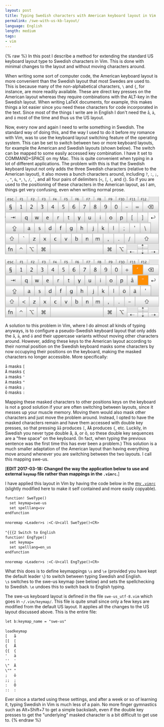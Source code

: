 ```yaml
---
layout: post
title: Typing Swedish characters with American keyboard layout in Vim 
permalink: /swe-with-us-kb-layout/
language: English
length: medium
tags: 
- vim
---
```


{% raw %}
In this post I describe a method for extending the standard US keyboard layout type to Swedish characters in Vim. This is done with minimal changes to the layout and without moving characters around.

When writing some sort of computer code, the American keyboard layout is more convenient than the Swedish layout that most Swedes are used to. This is because many of the non-alphabetical characters, `\` and&nbsp;`{`, for instance, are more readily available. These are direct key presses on the American layout whereas they require combinations with the ALT-key in the Swedish layout. When writing LaTeX documents, for example, this makes things a lot easier since you need these characters for code incorporated in the text. Since most of the things I write are in English I don't need the `å`, `ä`, and&nbsp;`ö` most of the time and thus us the US layout.

Now, every now and again I need to write something in Swedish. The standard way of doing this, and the way I used to do it before my romance with Vim, was to use the keyboard layout switching feature of the operating system. This can be set to switch between two or more keyboard layouts, for example the American and Swedish layouts (shown below). The switch can be mapped to some easily accessed key combination. I have it set to COMMAND+SPACE on my Mac. This is quite convenient when typing in a lot of different applications. The problem with this is that the Swedish keyboard layout not only adds the three Swedish characters (relative to the American layout), it also moves a bunch characters around, including `?`,  `:`, `;`, `-`, `"`, `&`, `*`, `\`, `/`,&nbsp;`` ` ``, and all four pairs of delimiters (`<`, `[`, `(`, and&nbsp;`{`). So if you are used to the positioning of these characters in the American layout, as I am, things get very confusing, even when writing normal prose.

![American keyboard layout](/images/kblayoutusa.png)

![Swedish keyboard layout](/images/kblayoutswe.png)

A solution to this problem in Vim, where I do almost all kinds of typing anyways, is to configure a pseudo-Swedish keyboard layout that only adds the `å`, `ä`, and `ö` and their uppercase variants without moving other characters around. However, adding these keys to the American layout according to their normal position on the Swedish keyboard masks some characters by now occupying their positions on the keyboard, making the masked characters no longer accessible. More specifically:

`å` masks `[`  
`Å` masks `{`  
`ä` masks `'`  
`Ä` masks `"`  
`ö` masks `;`  
`Ö` masks `:`

Mapping these masked characters to other positions keys on the keyboard is not a good solution if your are often switching between layouts, since it messes up your muscle memory. Moving them would also mask other characters and just move the problem around. Instead, I opted to have the masked characters remain and have them accessed with double key presses, so that pressing `åå` produces `[`, `ÅÅ` produces `{`, etc. Luckily, in Swedish you never type double å, ä, or&nbsp;ö, so these double key sequences are a "free space" on the keyboard. (In fact, when typing the previous sentence was the first time this has ever been a problem.) This solution is a much smaller adaptation of the American layout than having everything move around whenever you are switching between the two layouts. I call this mapping swe-us.

[**EDIT 2017-03-18: Changed the way the application below to use and external `keymap` file rather than mappings in the `.vimrc`.**]

I have applied this layout in Vim by having the code below in the [my `.vimrc`](https://github.com/andreasmhallberg/dotfiles/blob/master/.vimrc) (slightly modified here to make it self contained and more easily copyable).

``` vim
function! SweType()
  set keymap=swe-us
  set spelllang=sv
endfunction

nnoremap <Leader>s :<C-U>call SweType()<CR>

"{{{2 Switch to English
function! EngType()
  set keymap=
  set spelllang=en_us
endfunction

nnoremap <Leader>s :<C-U>call EngType()<CR>
```

What this does is to define keymappings `\s` and&nbsp;`\e` (provided you have kept the default leader&nbsp;`\`) to switch between typing Swedish and English. `\s`&nbsp;switches to the swe-us keymap (see below) and sets the spellchecking to Swedish. `\e`&nbsp;undoes this to switch back to English typing.

The swe-us keyboard layout  is defined in the file `swe-us_utf-8.vim` which goes in `~/.vim/keymap/`. This file is quite small since only a few keys are modified from the default US layout. It applies all the changes to the US layout discussed above. This is the entire file:

``` vim
let b:keymap_name = "swe-us"

loadkeymap
[	å
[[	[
{	Å
{{	{
'	ä
''	'
\"	Ä
\""	"
;	ö
;;	;
:	Ö
::	:
```

 Ever since a started using these settings, and after a week or so of learning it, typing Swedish in Vim is much less of a pain. No more finger gymnastics such as Alt+Shift+7 to get a simple backslash, even if the double key presses to get the "underlying" masked character is a bit difficult to get use to.
{% endraw %}
